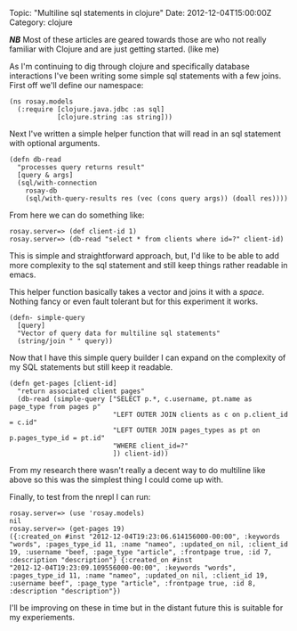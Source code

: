 Topic: "Multiline sql statements in clojure"
Date: 2012-12-04T15:00:00Z
Category: clojure

***NB*** Most of these articles are geared towards those are who not
really familiar with Clojure and are just getting started. (like me)

As I'm continuing to dig through clojure and specifically database
interactions I've been writing some simple sql statements with a few
joins. First off we'll define our namespace:

    (ns rosay.models
      (:require [clojure.java.jdbc :as sql]
                [clojure.string :as string]))

Next I've written a simple helper function that will read in an sql
statement with optional arguments.

    (defn db-read
      "processes query returns result"
      [query & args]
      (sql/with-connection
        rosay-db
        (sql/with-query-results res (vec (cons query args)) (doall res))))

From here we can do something like:

    rosay.server=> (def client-id 1)
    rosay.server=> (db-read "select * from clients where id=?" client-id)

This is simple and straightforward approach, but, I'd like to be able
to add more complexity to the sql statement and still keep things
rather readable in emacs.

This helper function basically takes a vector and joins it with a
_space_. Nothing fancy or even fault tolerant but for this experiment
it works.

    (defn- simple-query
      [query]
      "Vector of query data for multiline sql statements"
      (string/join " " query))

Now that I have this simple query builder I can expand on the
complexity of my SQL statements but still keep it readable.

    (defn get-pages [client-id]
      "return associated client pages"
      (db-read (simple-query ["SELECT p.*, c.username, pt.name as page_type from pages p"
                              "LEFT OUTER JOIN clients as c on p.client_id = c.id"
                              "LEFT OUTER JOIN pages_types as pt on p.pages_type_id = pt.id"
                              "WHERE client_id=?"
                              ]) client-id))

From my research there wasn't really a decent way to do multiline like
above so this was the simplest thing I could come up with.

Finally, to test from the nrepl I can run:

    rosay.server=> (use 'rosay.models)
    nil
    rosay.server=> (get-pages 19)
    ({:created_on #inst "2012-12-04T19:23:06.614156000-00:00", :keywords
    "words", :pages_type_id 11, :name "nameo", :updated_on nil, :client_id
    19, :username "beef, :page_type "article", :frontpage true, :id 7,
    :description "description"} {:created_on #inst
    "2012-12-04T19:23:09.109556000-00:00", :keywords "words",
    :pages_type_id 11, :name "nameo", :updated_on nil, :client_id 19,
    :username beef", :page_type "article", :frontpage true, :id 8,
    :description "description"})

I'll be improving on these in time but in the distant future this is
suitable for my experiements.
